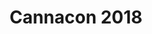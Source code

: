 ---
title: "Cannacon 2018"
layout: picture
picture: "/assets/camera-roll/2018/2018-02-16-cannacon-2018/20180216_233453006_iOS.jpg"
thumbnail: "/assets/camera-roll/2018/2018-02-16-cannacon-2018/20180216_233453006_iOS-thumbnail.jpg"
tags:
  - Amber Brick
  - Cannabis
  - Photograph
  - Seattle
---